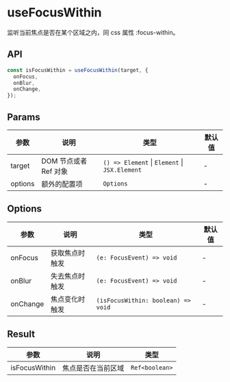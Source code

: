 # useFocusWithin

监听当前焦点是否在某个区域之内，同 css 属性 :focus-within。

<preview path="./demo/index.vue" title="基本使用" description='useFocusWithin'></preview>

## API

```typescript
const isFocusWithin = useFocusWithin(target, {
  onFocus,
  onBlur,
  onChange,
});
```

## Params

| 参数    | 说明                  | 类型                                          | 默认值 |
| ------- | --------------------- | --------------------------------------------- | ------ |
| target  | DOM 节点或者 Ref 对象 | `() => Element` \| `Element` \| `JSX.Element` | -      |
| options | 额外的配置项          | `Options`                                     | -      |

## Options

| 参数     | 说明           | 类型                               | 默认值 |
| -------- | -------------- | ---------------------------------- | ------ |
| onFocus  | 获取焦点时触发 | `(e: FocusEvent) => void`          | -      |
| onBlur   | 失去焦点时触发 | `(e: FocusEvent) => void`          | -      |
| onChange | 焦点变化时触发 | `(isFocusWithin: boolean) => void` | -      |

## Result

| 参数          | 说明               | 类型           |
| ------------- | ------------------ | -------------- |
| isFocusWithin | 焦点是否在当前区域 | `Ref<boolean>` |
